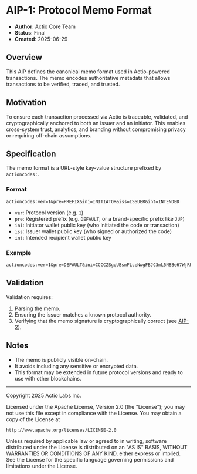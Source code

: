 
# AIP-1: Protocol Memo Format

- **Author**: Actio Core Team  
- **Status**: Final  
- **Created**: 2025-06-29

## Overview

This AIP defines the canonical memo format used in Actio-powered transactions. The memo encodes authoritative metadata that allows transactions to be verified, traced, and trusted.

## Motivation

To ensure each transaction processed via Actio is traceable, validated, and cryptographically anchored to both an issuer and an initiator. This enables cross-system trust, analytics, and branding without compromising privacy or requiring off-chain assumptions.

## Specification

The memo format is a URL-style key-value structure prefixed by `actioncodes:`.

### Format

```
actioncodes:ver=1&pre=PREFIX&ini=INITIATOR&iss=ISSUER&int=INTENDED
```

- `ver`: Protocol version (e.g. `1`)
- `pre`: Registered prefix (e.g. `DEFAULT`, or a brand-specific prefix like `JUP`)
- `ini`: Initiator wallet public key (who initiated the code or transaction)
- `iss`: Issuer wallet public key (who signed or authorized the code)
- `int`: Intended recipient wallet public key

### Example

```
actioncodes:ver=1&pre=DEFAULT&ini=CCCCZSgqUBsmFLceNwgFBJC3mL5N8Be67WjRh1jhgzJ5&iss=CCCCZSgqUBsmFLceNwgFBJC3mL5N8Be67WjRh1jhgzJ5&int=761UVEYf7fqu6VSTi8uR9DepWUyxMR47sb4YeUmVL8CV
```

## Validation

Validation requires:

1. Parsing the memo.
2. Ensuring the issuer matches a known protocol authority.
3. Verifying that the memo signature is cryptographically correct (see [AIP-2](./aip-2.md)).

## Notes

- The memo is publicly visible on-chain.
- It avoids including any sensitive or encrypted data.
- This format may be extended in future protocol versions and ready to use with other blockchains.

---

Copyright 2025 Actio Labs Inc.

Licensed under the Apache License, Version 2.0 (the "License");
you may not use this file except in compliance with the License.
You may obtain a copy of the License at

    http://www.apache.org/licenses/LICENSE-2.0

Unless required by applicable law or agreed to in writing, software
distributed under the License is distributed on an "AS IS" BASIS,
WITHOUT WARRANTIES OR CONDITIONS OF ANY KIND, either express or implied.
See the License for the specific language governing permissions and
limitations under the License.